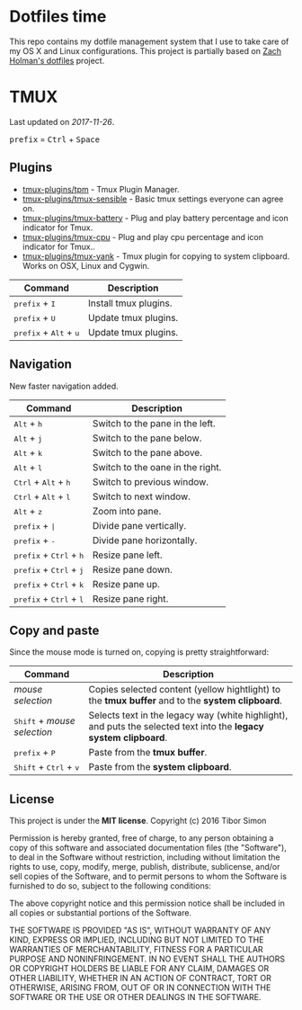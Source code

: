 # Dotfiles time

This repo contains my dotfile management system that I use to take care of my
OS X and Linux configurations. This project is partially based on
[Zach Holman's dotfiles](https://github.com/holman/dotfiles) project.



# TMUX

Last updated on _2017-11-26_.

<kbd>prefix</kbd> = <kbd>Ctrl</kbd> + <kbd>Space</kbd>

## Plugins

* [tmux-plugins/tpm](https://github.com/tmux-plugins/tpm) - Tmux Plugin Manager.
* [tmux-plugins/tmux-sensible](https://github.com/tmux-plugins/tmux-sensible) - Basic tmux settings everyone can agree on.
* [tmux-plugins/tmux-battery](https://github.com/tmux-plugins/tmux-battery) - Plug and play battery percentage and icon indicator for Tmux.
* [tmux-plugins/tmux-cpu](https://github.com/tmux-plugins/tmux-cpu) - Plug and play cpu percentage and icon indicator for Tmux..
* [tmux-plugins/tmux-yank](https://github.com/tmux-plugins/tmux-yank) - Tmux plugin for copying to system clipboard. Works on OSX, Linux and Cygwin.

|Command |Description |
| --- | --- |
| <kbd>prefix</kbd> + <kbd>I</kbd>  | Install tmux plugins.  |
| <kbd>prefix</kbd> + <kbd>U</kbd>  | Update tmux plugins.  |
| <kbd>prefix</kbd> + <kbd>Alt</kbd> + <kbd>u</kbd>  | Update tmux plugins.  |

## Navigation

New faster navigation added.

|Command |Description |
| --- | --- |
| <kbd>Alt</kbd> + <kbd>h</kbd>  | Switch to the pane in the left.  |
| <kbd>Alt</kbd> + <kbd>j</kbd>  | Switch to the pane below.  |
| <kbd>Alt</kbd> + <kbd>k</kbd>  | Switch to the pane above.  |
| <kbd>Alt</kbd> + <kbd>l</kbd>  | Switch to the oane in the right.  |
| <kbd>Ctrl</kbd> + <kbd>Alt</kbd> + <kbd>h</kbd>  | Switch to previous window.  |
| <kbd>Ctrl</kbd> + <kbd>Alt</kbd> + <kbd>l</kbd>  | Switch to next window.  |
| <kbd>Alt</kbd> + <kbd>z</kbd>  | Zoom into pane.  |
| <kbd>prefix</kbd> + <kbd>\|</kbd>  | Divide pane vertically. |
| <kbd>prefix</kbd> + <kbd>-</kbd>  | Divide pane horizontally.  |
| <kbd>prefix</kbd> + <kbd>Ctrl</kbd> + <kbd>h</kbd> | Resize pane left. |
| <kbd>prefix</kbd> + <kbd>Ctrl</kbd> + <kbd>j</kbd> | Resize pane down. |
| <kbd>prefix</kbd> + <kbd>Ctrl</kbd> + <kbd>k</kbd> | Resize pane up. |
| <kbd>prefix</kbd> + <kbd>Ctrl</kbd> + <kbd>l</kbd> | Resize pane right. |

## Copy and paste

Since the mouse mode is turned on, copying is pretty straightforward:

|Command |Description |
| --- | --- |
| _mouse selection_  | Copies selected content (yellow hightlight) to the __tmux buffer__ and to the __system clipboard__.  |
| <kbd>Shift</kbd> + _mouse selection_  | Selects text in the legacy way (white highlight), and puts the selected text into the __legacy system clipboard__.  |
| <kbd>prefix</kbd> + <kbd>P</kbd>  | Paste from the __tmux buffer__.  |
| <kbd>Shift</kbd> + <kbd>Ctrl</kbd> + <kbd>v</kbd>  | Paste from the __system clipboard__.  |





## License

This project is under the __MIT license__. 
Copyright (c) 2016 Tibor Simon

Permission is hereby granted, free of charge, to any person obtaining a copy of this software and associated documentation files (the "Software"), to deal in the Software without restriction, including without limitation the rights to use, copy, modify, merge, publish, distribute, sublicense, and/or sell copies of the Software, and to permit persons to whom the Software is furnished to do so, subject to the following conditions:

The above copyright notice and this permission notice shall be included in all copies or substantial portions of the Software.

THE SOFTWARE IS PROVIDED "AS IS", WITHOUT WARRANTY OF ANY KIND, EXPRESS OR IMPLIED, INCLUDING BUT NOT LIMITED TO THE WARRANTIES OF MERCHANTABILITY, FITNESS FOR A PARTICULAR PURPOSE AND NONINFRINGEMENT. IN NO EVENT SHALL THE AUTHORS OR COPYRIGHT HOLDERS BE LIABLE FOR ANY CLAIM, DAMAGES OR OTHER LIABILITY, WHETHER IN AN ACTION OF CONTRACT, TORT OR OTHERWISE, ARISING FROM, OUT OF OR IN CONNECTION WITH THE SOFTWARE OR THE USE OR OTHER DEALINGS IN THE SOFTWARE.

